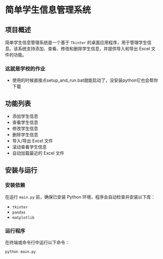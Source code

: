 # 简单学生信息管理系统

## 项目概述

简单学生信息管理系统是一个基于 `Tkinter` 的桌面应用程序，用于管理学生信息。该系统支持添加、查看、修改和删除学生信息，并提供导入和导出 Excel 文件的功能。
### 这就是学校的作业

- 使用的时候直接点setup_and_run.bat就能启动了，没安装python它也会帮你下载

## 功能列表

- 添加学生信息
- 查看学生信息
- 修改学生信息
- 删除学生信息
- 导入/导出 Excel 文件
- 滚动查看学生信息
- 自动加载最近的 Excel 文件

## 安装与运行

### 安装依赖

在运行 `main.py` 前，确保已安装 Python 环境，程序会自动检查并安装以下库：

- `tkinter`
- `pandas`
- `matplotlib`

### 运行程序

在终端或命令行中运行以下命令：

```sh
python main.py

